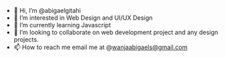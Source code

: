 - 👋 Hi, I’m @abigaelgitahi
- 👀 I’m interested in Web Design and UI/UX Design
- 🌱 I’m currently learning Javascript
- 💞️ I’m looking to collaborate on web development project and any design projects.
- 📫 How to reach me email me at @wanjaabigaels@gmail.com

<!---
abigaelgitahi/abigaelgitahi is a ✨ special ✨ repository because its `README.md` (this file) appears on your GitHub profile.
You can click the Preview link to take a look at your changes.
--->
